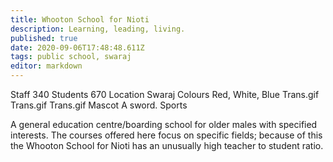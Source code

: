 ```yaml
---
title: Whooton School for Nioti
description: Learning, leading, living.
published: true
date: 2020-09-06T17:48:48.611Z
tags: public school, swaraj
editor: markdown
---
```


Staff 	340
Students 	670
Location 	Swaraj
Colours 	Red, White, Blue Trans.gif Trans.gif Trans.gif
Mascot 	A sword.
Sports 	

A general education centre/boarding school for older males with specified interests. The courses offered here focus on specific fields; because of this the Whooton School for Nioti has an unusually high teacher to student ratio. 